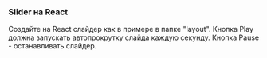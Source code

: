 ### Slider на React

Создайте на React слайдер как в примере в папке "layout". 
Кнопка Play должна запускать автопрокрутку слайда каждую секунду. Кнопка Pause - останавливать слайдер.